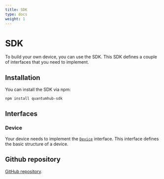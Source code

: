 ```yaml
---
title: SDK
type: docs
weight: 1
---
```


# SDK

To build your own device, you can use the SDK. This SDK defines a couple of interfaces that you need to implement.

## Installation

You can install the SDK via npm:
```bash
npm install quantumhub-sdk
```

## Interfaces

### Device
Your device needs to implement the [`Device`](/docs/development/sdk/device/) interface. This interface defines the basic structure of a device.

## Github repository

[GitHub repository](https://github.com/sorted-bits/quantumhub-sdk).

